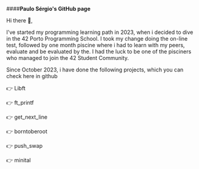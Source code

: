 ####<b>Paulo Sérgio's GitHub page</b>
<p>Hi there 👋,</p>
<p>I've started my programming learning path in 2023, when i decided to dive in the 42 Porto Programming School. I took my change doing the on-line test, followed by one month piscine where i had to learn with my peers, evaluate and be evaluated by the. I had the luck to be one of the pisciners who managed to join the 42 Student Community.</p>
</p>Since October 2023, i have done the following projects, which you can check here in github</p>
</p> 👉 Libft </p>
</p> 👉 ft_printf </p>
</p> 👉 get_next_line </p>
</p> 👉 borntoberoot </p>
</p> 👉 push_swap </p>
</p> 👉 minital </p>
<!--
**psergioprt/psergioprt** is a ✨ _special_ ✨ repository because its `README.md` (this file) appears on your GitHub profile.

Here are some ideas to get you started:

- 🔭 I’m currently working on ...
- 🌱 I’m currently learning ...
- 👯 I’m looking to collaborate on ...
- 🤔 I’m looking for help with ...
- 💬 Ask me about ...
- 📫 How to reach me: ...
- 😄 Pronouns: ...
- ⚡ Fun fact: ...
-->
<
